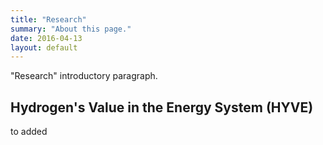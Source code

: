```yaml
---
title: "Research"
summary: "About this page."
date: 2016-04-13
layout: default
---
```


"Research" introductory paragraph.

## Hydrogen's Value in the Energy System (HYVE)
to added